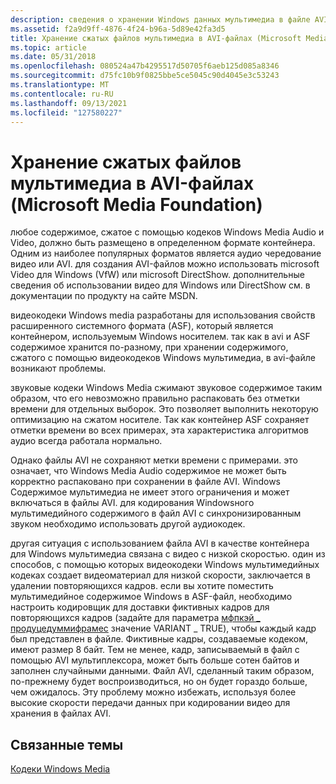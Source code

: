 ```yaml
---
description: сведения о хранении Windows данных мультимедиа в файле AVI.
ms.assetid: f2a9d9ff-4876-4f24-b96a-5d89e42fa3d5
title: Хранение сжатых файлов мультимедиа в AVI-файлах (Microsoft Media Foundation)
ms.topic: article
ms.date: 05/31/2018
ms.openlocfilehash: 080524a47b4295517d50705f6aeb125d085a8346
ms.sourcegitcommit: d75fc10b9f0825bbe5ce5045c90d4045e3c53243
ms.translationtype: MT
ms.contentlocale: ru-RU
ms.lasthandoff: 09/13/2021
ms.locfileid: "127580227"
---
```

# <a name="storing-compressed-media-in-avi-files-microsoft-media-foundation"></a>Хранение сжатых файлов мультимедиа в AVI-файлах (Microsoft Media Foundation)

любое содержимое, сжатое с помощью кодеков Windows Media Audio и Video, должно быть размещено в определенном формате контейнера. Одним из наиболее популярных форматов является аудио чередование видео или AVI. для создания AVI-файлов можно использовать microsoft Video для Windows (VfW) или microsoft DirectShow. дополнительные сведения об использовании видео для Windows или DirectShow см. в документации по продукту на сайте MSDN.

видеокодеки Windows media разработаны для использования свойств расширенного системного формата (ASF), который является контейнером, используемым Windows носителем. так как в avi и ASF содержимое хранится по-разному, при хранении содержимого, сжатого с помощью видеокодеков Windows мультимедиа, в avi-файле возникают проблемы.

звуковые кодеки Windows Media сжимают звуковое содержимое таким образом, что его невозможно правильно распаковать без отметки времени для отдельных выборок. Это позволяет выполнить некоторую оптимизацию на сжатом носителе. Так как контейнер ASF сохраняет отметки времени во всех примерах, эта характеристика алгоритмов аудио всегда работала нормально.

Однако файлы AVI не сохраняют метки времени с примерами. это означает, что Windows Media Audio содержимое не может быть корректно распаковано при сохранении в файле AVI. Windows Содержимое мультимедиа не имеет этого ограничения и может включаться в файлы AVI. для кодирования Windowsного мультимедийного содержимого в файл AVI с синхронизированным звуком необходимо использовать другой аудиокодек.

другая ситуация с использованием файла AVI в качестве контейнера для Windows мультимедиа связана с видео с низкой скоростью. один из способов, с помощью которых видеокодеки Windows мультимедийных кодеках создает видеоматериал для низкой скорости, заключается в удалении повторяющихся кадров. если вы хотите поместить мультимедийное содержимое Windows в ASF-файл, необходимо настроить кодировщик для доставки фиктивных кадров для повторяющихся кадров (задайте для параметра [мфпкэй \_ продуцедуммифрамес](mfpkey-producedummyframesproperty.md) значение VARIANT \_ TRUE), чтобы каждый кадр был представлен в файле. Фиктивные кадры, создаваемые кодеком, имеют размер 8 байт. Тем не менее, кадр, записываемый в файл с помощью AVI мультиплексора, может быть больше сотен байтов и заполнен случайными данными. Файл AVI, сделанный таким образом, по-прежнему будет воспроизводиться, но он будет гораздо больше, чем ожидалось. Эту проблему можно избежать, используя более высокие скорости передачи данных при кодировании видео для хранения в файлах AVI.

## <a name="related-topics"></a>Связанные темы

<dl> <dt>

[Кодеки Windows Media](windows-media-codecs.md)
</dt> </dl>

 

 



